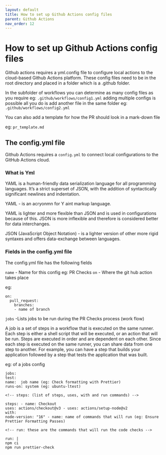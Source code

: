 ```yaml
---
layout: default
title: How to set up Github Actions config files
parent: Github Actions
nav_order: 12
---
```


# How to set up Github Actions config files

Github actions requires a yml.config file to configure local actions to the cloud-based Github Actions platform.
These config files need to be in the root directory and placed in a folder which is a .github folder.

In the subfolder of workflows you can determine as many config files as you require eg: `.github/workflows/config1.yml` adding multiple configs is possible all you do is add another file in the same folder eg: `.github/workflows/config2.yml`

You can also add a template for how the PR should look in a mark-down file

eg: `pr_template.md`

## The config.yml file

Github Actions requires a `config.yml` to connect local configurations to the GitHub Actions cloud.

### What is Yml

YAML is a human-friendly data serialization language for all programming languages. It’s a strict superset of JSON, with the addition of syntactically significant newlines and indentation.

YAML - is an acryonmn for Y aint markup language.

YAML is lighter and more flexible than JSON and is used in configurations because of this. JSON is more inflexible and therefore is considered better for data interchanges.

JSON (JavaScript Object Notation) - is a lighter version of other more rigid syntaxes and offers data-exchange between languages.

### Fields in the config.yml file

The config.yml file has the following fields

`name` - Name for this config eg: PR Checks
`on` - Where the git hub action takes place

eg:

```
on:
  pull_request:
    branches:
    - name of branch
```

`jobs` -Lists jobs to be run during the PR Checks process (work flow)

A job is a set of steps in a workflow that is executed on the same runner. Each step is either a shell script that will be executed, or an action that will be run. Steps are executed in order and are dependent on each other. Since each step is executed on the same runner, you can share data from one step to another. For example, you can have a step that builds your application followed by a step that tests the application that was built.

eg: of a jobs config

```
jobs:
test:
name:  job name (eg: Check formatting with Prettier)
runs-on: system (eg: ubuntu-ltest)

<!-- steps: (list of steps, uses, with and run commands) -->

steps: - name: Checkout
uses: actions/checkout@v3 - uses: actions/setup-node@v2
with:
node-version: "16" - name: name of commands that will run (eg: Ensure Prettier Formatting Passes)

<!-- run: these are the commands that will run the code checks -->

run: |
npm ci
npm run prettier-check
```
